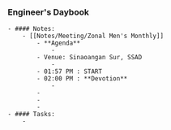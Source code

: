 ### Engineer's Daybook
	- #### Notes:
		- [[Notes/Meeting/Zonal Men's Monthly]]
			- **Agenda**
				-
			- Venue: Sinaoangan Sur, SSAD
				-
			- 01:57 PM : START
			- 02:00 PM : **Devotion**
				-
			-
			-
			-
	- #### Tasks:
		-